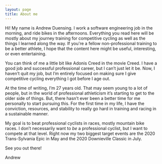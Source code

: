 ```yaml
---
layout: page
title: About me 
---
```

Hi! My name is Andrew Duensing. I work a software engineering job in the morning, and ride bikes in the afternoons. Everything you read here will be mostly about my journey training for competitive cycling as well as the things I learned along the way. If you're a fellow non-professional training to be a better athlete, I hope that the content here might be useful, interesting, or even entertaining.

You can think of me a little bit like Adonis Creed in the movie Creed. I have a good job and successful professional career, but I can’t just let it be. Now, I haven’t quit my job, but I’m entirely focused on making sure I give competitive cycling everything I got before I age out.

At the time of writing, I’m 27 years old. That may seem young to a lot of people, but in the world of professional athleticism it’s starting to get to the older side of things. But, there hasn’t ever been a better time for me personally to start pursuing this. For the first time in my life, I have the conviction, resources, and stability to really go hard in training and racing in a sustainable manner.

My goal is to beat professional cyclists in races, mostly mountain bike races. I don’t necessarily want to _be_ a professional cyclist, but I want to compete at that level. Right now my two biggest target events are the 2020 Trans-Sylvania Epic in May and the 2020 Downieville Classic in July.

See you out there!

Andrew

